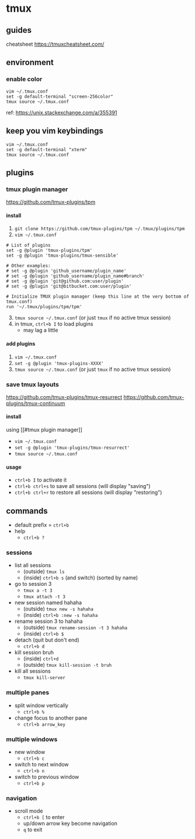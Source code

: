# tmux
## guides
cheatsheet
https://tmuxcheatsheet.com/
## environment
### enable color
```
vim ~/.tmux.conf
set -g default-terminal "screen-256color"
tmux source ~/.tmux.conf
```

ref: https://unix.stackexchange.com/a/355391

## keep you vim keybindings
```
vim ~/.tmux.conf
set -g default-terminal "xterm"
tmux source ~/.tmux.conf
```

## plugins
### tmux plugin manager
https://github.com/tmux-plugins/tpm
#### install
1. `git clone https://github.com/tmux-plugins/tpm ~/.tmux/plugins/tpm`
2. `vim ~/.tmux.conf`
```
# List of plugins
set -g @plugin 'tmux-plugins/tpm'
set -g @plugin 'tmux-plugins/tmux-sensible'

# Other examples:
# set -g @plugin 'github_username/plugin_name'
# set -g @plugin 'github_username/plugin_name#branch'
# set -g @plugin 'git@github.com:user/plugin'
# set -g @plugin 'git@bitbucket.com:user/plugin'

# Initialize TMUX plugin manager (keep this line at the very bottom of tmux.conf)
run '~/.tmux/plugins/tpm/tpm'
```


3. `tmux source ~/.tmux.conf` (or just `tmux` if no active tmux session)
4. in tmux, `ctrl+b I` to load plugins
	- may lag a little

#### add plugins
1. `vim ~/.tmux.conf`
2. `set -g @plugin 'tmux-plugins-XXXX'`
3. `tmux source ~/.tmux.conf` (or just `tmux` if no active tmux session)

### save tmux layouts
https://github.com/tmux-plugins/tmux-resurrect
https://github.com/tmux-plugins/tmux-continuum

#### install  
using [[#tmux plugin manager]]
- `vim ~/.tmux.conf` 
- `set -g @plugin 'tmux-plugins/tmux-resurrect'`
- `tmux source ~/.tmux.conf`

#### usage
- `ctrl+b I` to activate it
- `ctrl+b ctrl+s` to save all sessions (will display "saving")
- `ctrl+b ctrl+r` to restore all sessions (will display "restoring")

## commands
- default prefix = `ctrl+b`
- help
	- `ctrl+b ?`

### sessions
- list all sessions
	- (outside) `tmux ls`
	- (inside) `ctrl+b s` (and switch) (sorted by name)
- go to session 3
	- `tmux a -t 3`
	- `tmux attach -t 3`
- new session named hahaha
	- (outside) `tmux new -s hahaha`
	- (inside) `ctrl+b :new -s hahaha`
- rename session 3 to hahaha
	- (outside) `tmux rename-session -t 3 hahaha`
	- (inside) `ctrl+b $`
- detach (quit but don't end)
	- `ctrl+b d`
- kill session bruh
	- (inside) `ctrl+d`
	- (outside) `tmux kill-session -t bruh`
- kill all sessions
	- `tmux kill-server`

### multiple panes
- split window vertically
	- `ctrl+b %`
- change focus to another pane
	- `ctrl+b arrow_key`


### multiple windows
- new window
	- `ctrl+b c`
- switch to next window
	- `ctrl+b n`
- switch to previous window
	- `ctrl+b p`

### navigation
- scroll mode
	- `ctrl+b [` to enter
	- up/down arrow key become navigation
	- `q` to exit
